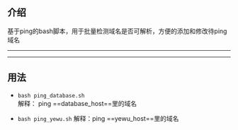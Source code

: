 ## 介绍
基于ping的bash脚本，用于批量检测域名是否可解析，方便的添加和修改待ping域名 

-------------------------------------------
____________

## 用法
- `bash ping_database.sh`	
解释： ping ==database_host==里的域名

- `bash ping_yewu.sh`
解释：ping ==yewu_host==里的域名
